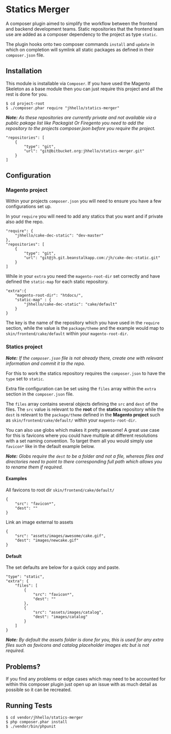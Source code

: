 # Statics Merger

A composer plugin aimed to simplify the workflow between the frontend and backend development teams. Static repositories that the frontend team use are added as a composer dependency to the project as type ```static```. 

The plugin hooks onto two composer commands ```install``` and ```update``` in which on completion will symlink all static packages as defined in their ```composer.json``` file.

## Installation

This module is installable via ```Composer```. If you have used the Magento Skeleton as a base module then you can just require this project and all the rest is done for you.

```
$ cd project-root
$ ./composer.phar require "jhhello/statics-merger" 
```

*__Note:__ As these repositories are currently private and not available via a public pakage list like Packagist Or Firegento you need to add the repository to the projects composer.json before you require the project.*

```
"repositories": [
    {
        "type": "git",
        "url": "git@bitbucket.org:jhhello/statics-merger.git"
    }
]
```

## Configuration

### Magento project

Within your projects ```composer.json``` you will need to ensure you have a few configurations set up. 

In your ```require``` you will need to add any statics that you want and if private also add the repo. 

```
"require": {
    "jhhello/cake-dec-static": "dev-master"
},
"repositories": [
    {
        "type": "git",
		"url": "git@jh.git.beanstalkapp.com:/jh/cake-dec-static.git"
    }
]
```

While in your ```extra``` you need the ```magento-root-dir``` set correctly and have defined the ```static-map``` for each static repository.

```
"extra":{
    "magento-root-dir": "htdocs/",
    "static-map" : {
        "jhhello/cake-dec-static": "cake/default"
    }
}
```

The key is the name of the repository which you have used in the ```require``` section, while the value is the ```package/theme``` and the example would map to ```skin/frontend/cake/default``` within your ```magento-root-dir```.

### Statics project

*__Note:__ If the ```composer.json``` file is not already there, create one with relevant information and commit it to the repo.*

For this to work the statics repository requires the ```composer.json``` to have the ```type``` set to ```static```.

Extra file configuration can be set using the ```files``` array within the ```extra``` section in the ```composer.json``` file.

The ```files``` array contains several objects defining the ```src``` and ```dest``` of the files. The ```src``` value is relevant to the __root__ of the __statics__ repository while the ```dest``` is relevant to the ```package/theme``` defined in the __Magento project__ such as ```skin/frontend/cake/default/``` within your ```magento-root-dir```.

You can also use globs which makes it pretty awesome! A great use case for this is favicons where you could have multiple at different resolutions with a set naming convention. To target them all you would simply use ```favicon*``` like in the default example below.

*__Note:__ Globs require the ```dest``` to be a folder and not a file, whereas files and directories need to point to there corresponding full path which allows you to rename them if required.*

#### Examples
All favicons to root dir ```skin/frontend/cake/default/```

```
{ 
	"src": "favicon*",
	"dest": "" 
}
```

Link an image external to assets

```
{
	"src": "assets/images/awesome/cake.gif",
	"dest": "images/newcake.gif"
}
```

#### Default

The set defaults are below for a quick copy and paste.

```
"type": "static",
"extra": {
    "files": [
        {
            "src": "favicon*",
            "dest": ""
        },
        {
            "src": "assets/images/catalog",
            "dest": "images/catalog"
        }
    ]
}
```

*__Note:__ By default the assets folder is done for you, this is used for any extra files such as favicons and catalog placeholder images etc but is not required.*

## Problems?

If you find any problems or edge cases which may need to be accounted for within this composer plugin just open up an issue with as much detail as possible so it can be recreated. 

## Running Tests

```
$ cd vendor/jhhello/statics-merger
$ php composer.phar install
$ ./vendor/bin/phpunit
```